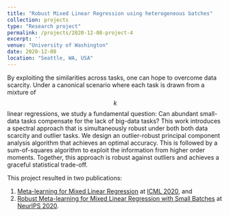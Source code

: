 ```yaml
---
title: "Robust Mixed Linear Regression using heterogeneous batches"
collection: projects
type: "Research project"
permalink: /projects/2020-12-08-project-4
excerpt: ''
venue: "University of Washington"
date: 2020-12-08
location: "Seattle, WA, USA"
---
```


By exploiting the similarities across tasks, one can hope to overcome data scarcity. Under a canonical scenario where each task is drawn from a mixture of $$k$$ linear regressions, we study a fundamental question: Can abundant small-data tasks compensate for the lack of big-data tasks? This work introduces a spectral approach that is simultaneously robust under both both data scarcity and outlier tasks. We design an outlier-robust principal component analysis algorithm that achieves an optimal accuracy. This is followed by a sum-of-squares algorithm to exploit the information from higher order moments. Together, this approach is robust against outliers and achieves a graceful statistical trade-off.

This project resulted in two publications:
1. [Meta-learning for Mixed Linear Regression](http://proceedings.mlr.press/v119/kong20a.html) at [ICML 2020](https://icml.cc/Conferences/2020), and
2. [Robust Meta-learning for Mixed Linear Regression with Small Batches]() at [NeurIPS 2020](https://nips.cc/Conferences/2020).